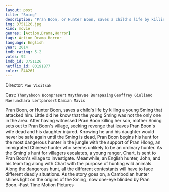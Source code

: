 ```yaml
---
layout: post
title: "Sming"
description: "Pran Boon, or Hunter Boon, saves a child's life by killing a young Sming that attacked him. Little did he know that the young Sming was not the only one in the area. After having witnessed Pran Boon killing her son, mother Sming sets out to Pran Boon's village, seeking revenge that leaves Pran Boon's wife dead and his daughter injured. Knowing he and his daughter would never be safe again until the Sming is dead, Pran Boon begins his hunt for the most dangerous hunter in the jungle with the support of Pran Hl.."
img: 3751126.jpg
kind: movie
genres: [Action,Drama,Horror]
tags: Action Drama Horror 
language: English
year: 2014
imdb_rating: 5.2
votes: 92
imdb_id: 3751126
netflix_id: 80191877
color: F4A261
---
```

Director: `Pan Visitsak`  

Cast: `Thanyaboon Boonprasert` `Maythavee Burapasing` `Geoffrey Giuliano` `Naerunchara Lertparsert` `Damian Mavis` 

Pran Boon, or Hunter Boon, saves a child's life by killing a young Sming that attacked him. Little did he know that the young Sming was not the only one in the area. After having witnessed Pran Boon killing her son, mother Sming sets out to Pran Boon's village, seeking revenge that leaves Pran Boon's wife dead and his daughter injured. Knowing he and his daughter would never be safe again until the Sming is dead, Pran Boon begins his hunt for the most dangerous hunter in the jungle with the support of Pran Hlong, an immigrated Chinese hunter who seems unlikely to be an ordinary hunter. As the Sming's hunt for villagers escalates, a young ranger, Chart, is sent to Pran Boon's village to investigate. Meanwhile, an English hunter, John, and his team tag along with Chart with the purpose of hunting wild animals. Along the dangerous hunt, all the different contestants will have to face different deadly situations. As the story goes on, a Cambodian hunter shines light on the origins of the Sming, now one-eye blinded by Pran Boon.::Fast Time Motion Pictures